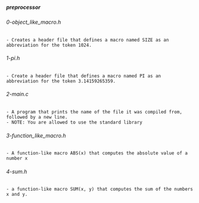 ##### preprocessor

###### 0-object_like_macro.h
    - Creates a header file that defines a macro named SIZE as an abbreviation for the token 1024.
###### 1-pi.h
    - Create a header file that defines a macro named PI as an abbreviation for the token 3.14159265359.
###### 2-main.c
    - A program that prints the name of the file it was compiled from, followed by a new line.
    - NOTE: You are allowed to use the standard library
###### 3-function_like_macro.h
    - A function-like macro ABS(x) that computes the absolute value of a number x
###### 4-sum.h
    - a function-like macro SUM(x, y) that computes the sum of the numbers x and y.
